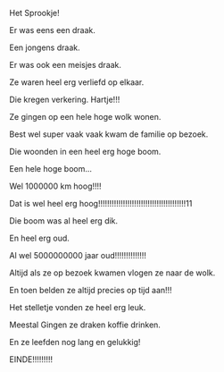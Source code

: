 Het Sprookje!

Er was eens een draak.

Een jongens draak.

Er was ook een meisjes draak.

Ze waren heel erg verliefd op elkaar.

Die kregen verkering. Hartje!!!

Ze gingen op een hele hoge wolk wonen.

Best wel super vaak vaak kwam de familie op bezoek.

Die woonden in een heel erg hoge boom.

Een hele hoge boom...

Wel 1000000 km hoog!!!!

Dat is wel heel erg hoog!!!!!!!!!!!!!!!!!!!!!!!!!!!!!!!!!!!!!!!11

Die boom was al heel erg dik.

En heel erg oud.

Al wel 5000000000 jaar oud!!!!!!!!!!!!!!

Altijd als ze op bezoek kwamen vlogen ze naar de wolk.

En toen belden ze altijd precies op tijd aan!!!

Het stelletje vonden ze heel erg leuk.

Meestal Gingen ze draken koffie drinken.

En ze leefden nog lang en gelukkig!

EINDE!!!!!!!!!